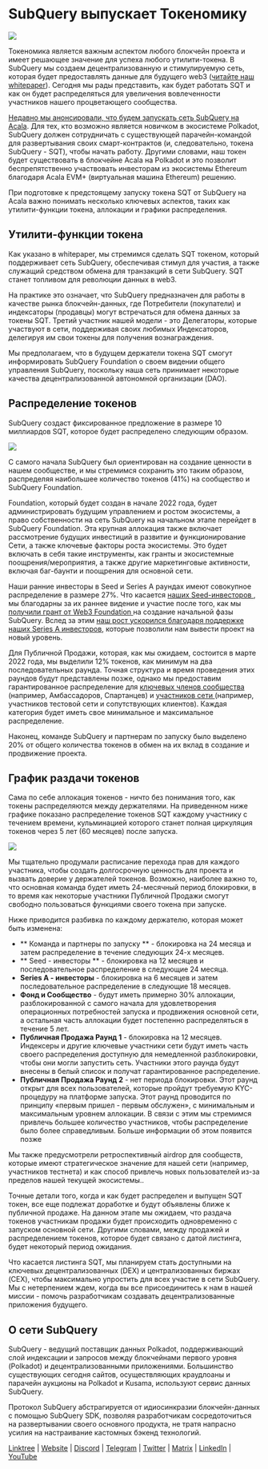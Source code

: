 # SubQuery выпускает Токеномику

![](https://miro.medium.com/max/1400/1*e42FM0TsNgOM3VacoctOzQ.png)

Токеномика является важным аспектом любого блокчейн проекта и имеет решающее значение для успеха любого утилити-токена. В SubQuery мы создаем децентрализованную и стимулируемую сеть, которая будет предоставлять данные для будущего web3 ([читайте наш whitepaper](https://static.subquery.network/whitepaper.pdf)). Сегодня мы рады представить, как будет работать SQT и как он будет распределяться для увеличения вовлеченности участников нашего процветающего сообщества.

[Недавно мы анонсировали, что будем запускать сеть SubQuery на Acala](https://subquery.medium.com/the-subquery-network-to-launch-on-acala-decentralising-polkadots-leading-data-indexing-service-8203d686128e). Для тех, кто возможно является новичком в экосистеме Polkadot, SubQuery должен сотрудничать с существующей парачейн-командой для развертывания своих смарт-контрактов (и, следовательно, токена SubQuery - SQT), чтобы начать работу. Другими словами, наш токен будет существовать в блокчейне Acala на Polkadot и это позволит беспрепятственно участвовать инвесторам из экосистемы Ethereum благодаря Acala EVM+ (виртуальная машина Ethereum) решению.

При подготовке к предстоящему запуску токена SQT от SubQuery на Acala важно понимать несколько ключевых аспектов, таких как утилити-функции токена, аллокации и графики распределения.

## Утилити-функции токена

Как указано в whitepaper, мы стремимся сделать SQT токеном, который поддерживает сеть SubQuery, обеспечивая стимул для участия, а также служащий средством обмена для транзакций в сети SubQuery. SQT станет топливом для революции данных в web3.

На практике это означает, что SubQuery предназначен для работы в качестве рынка блокчейн-данных, где Потребители (покупатели) и индексаторы (продавцы) могут встречаться для обмена данных за токены SQT. Третий участник нашей модели - это Делегаторы, которые участвуют в сети, поддерживая своих любимых Индексаторов, делегируя им свои токены для получения вознаграждения.

Мы предполагаем, что в будущем держатели токена SQT смогут информировать SubQuery Foundation о своем видении общего управления SubQuery, поскольку наша сеть принимает некоторые качества децентрализованной автономной организации (DAO).

## Распределение токенов

SubQuery создаст фиксированное предложение в размере 10 миллиардов SQT, которое будет распределено следующим образом.

![](https://miro.medium.com/max/1400/0*eG2TM3J0NZDaT14m)

С самого начала SubQuery был ориентирован на создание ценности в нашем сообществе, и мы стремимся сохранить это таким образом, распределяя наибольшее количество токенов (41%) на сообщество и SubQuery Foundation.

Foundation, который будет создан в начале 2022 года, будет администрировать будущим управлением и ростом экосистемы, а право собственности на сеть SubQuery на начальном этапе перейдет в SubQuery Foundation. Эта крупная аллокация также включает рассмотрение будущих инвестиций в развитие и функционирование Сети, а также ключевые факторы роста экосистемы. Это будет включать в себя такие инструменты, как гранты и экосистемные поощрения/мероприятия, а также другие маркетинговые активности, включая баг-баунти и поощрения для основной сети.

Наши ранние инвесторы в Seed и Series A раундах имеют совокупное распределение в размере 27%. Что касается [ наших Seed-инвесторов ](https://subquery.medium.com/subquery-raises-1-8m-seed-round-for-future-expansion-3348c1f2a931), мы благодарны за их раннее видение и участие после того, как мы [ получили грант от Web3 Foundation ](https://subquery.medium.com/subquery-delivers-its-open-source-sdk-following-a-web3-foundation-grant-20da26ae87f) на создание начальной фазы SubQuery. Вслед за этим [ наш рост ускорился благодаря поддержке наших Series A инвесторов](https://subquery.medium.com/series-a-1abed6c1c2af), которые позволили нам вывести проект на новый уровень.

Для Публичной Продажи, которая, как мы ожидаем, состоится в марте 2022 года, мы выделили 12% токенов, как минимум на два последовательных раунда. Точная структура и время проведения этих раундов будут представлены позже, однако мы предоставим гарантированное распределение для [ ключевых членов сообщества ](https://subquery.medium.com/introducing-the-subquery-ambassador-program-aa82613ab804) (например, Амбассадоров, Спартанцев) и [ участников сети ](https://subquery.medium.com/subquery-extends-invitation-to-indexing-community-348fb2f589e1) (например, участников тестовой сети и сопутствующих клиентов). Каждая категория будет иметь свое минимальное и максимальное распределение.

Наконец, команде SubQuery и партнерам по запуску было выделено 20% от общего количества токенов в обмен на их вклад в создание и продвижение проекта.

## График раздачи токенов

Сама по себе аллокация токенов - ничто без понимания того, как токены распределяются между держателями. На приведенном ниже графике показано распределение токенов SQT каждому участнику с течением времени, кульминацией которого станет полная циркуляция токенов через 5 лет (60 месяцев) после запуска.

![](https://miro.medium.com/max/1400/0*mfIBkH4SjFZgGuIq)

Мы тщательно продумали расписание перехода прав для каждого участника, чтобы создать долгосрочную ценность для проекта и вызвать доверие у держателей токенов. Возможно, наиболее важно то, что основная команда будет иметь 24-месячный период блокировки, в то время как некоторые участники Публичной Продажи смогут свободно пользоваться функциями своего токена при запуске.

Ниже приводится разбивка по каждому держателю, которая может быть изменена:

-  ** Команда и партнеры по запуску ** - блокировка на 24 месяца и затем распределение в течение следующих 24-х месяцев.
-  ** Seed - инвесторы ** - блокировка на 12 месяцев и последовательное распределение в следующие 24 месяца.
-  **Series A - инвесторы** - блокировка на 6 месяцев и затем последовательное распределение в следующие 18 месяцев.
-  **Фонд и Сообщество** - будут иметь примерно 30% аллокации, разблокированной с самого начала для удовлетворения операционных потребностей запуска и продвижения основной сети, а остальная часть аллокации будет постепенно распределяться в течение 5 лет.
-  **Публичная Продажа Раунд 1** - блокировка на 12 месяцев. Индексеры и другие ключевые участники сети будут иметь часть своего распределения доступную для немедленной разблокировки, чтобы они могли запустить сеть. Участники этого раунда будут внесены в белый список и получат гарантированное распределение.
-  **Публичная Продажа Раунд 2** - нет периода блокировки. Этот раунд открыт для всех пользователей, которые пройдут требуемую KYC-процедуру на платформе запуска. Этот раунд проводится по принципу «первым пришел - первым обслужен», с минимальным и максимальным уровнем аллокации. В связи с этим мы стремимся привлечь большее количество участников, чтобы распределение было более справедливым. Больше информации об этом появится позже

Мы также предусмотрели ретроспективный airdrop для сообществ, которые имеют стратегическое значение для нашей сети (например, участников тестнета) и как способ привлечь новых пользователей из-за пределов нашей текущей экосистемы..

Точные детали того, когда и как будет распределен и выпущен SQT токен, все еще подлежат доработке и будут объявлены ближе к публичной продаже. На данном этапе мы ожидаем, что раздача токенов участникам продажи будет происходить одновременно с запуском основной сети. Другими словами, между продажей и распределением токенов, которое будет связано с датой листинга, будет некоторый период ожидания.

Что касается листинга SQT, мы планируем стать доступными на ключевых децентрализованных (DEX) и централизованных биржах (CEX), чтобы максимально упростить для всех участие в сети SubQuery. Мы с нетерпением ждем, когда вы все присоединитесь к нам в нашей миссии - помочь разработчикам создавать децентрализованные приложения будущего.

## О сети SubQuery

SubQuery - ведущий поставщик данных Polkadot, поддерживающий слой индексации и запросов между блокчейнами первого уровня (Polkadot) и децентрализованными приложениями. Большинство существующих сегодня сайтов, осуществляющих краудлоаны и парачейн аукционы на Polkadot и Kusama, используют сервис данных SubQuery.

Протокол SubQuery абстрагируется от идиосинкразии блокчейн-данных с помощью SubQuery SDK, позволяя разработчикам сосредоточиться на развертывании своего основного продукта, не тратя напрасно усилия на настраивание кастомных бэкенд технологий.

​​​​[Linktree](https://linktr.ee/subquerynetwork) | [Website](https://subquery.network/) | [Discord](https://discord.com/invite/78zg8aBSMG) | [Telegram](https://t.me/subquerynetwork) | [Twitter](https://twitter.com/subquerynetwork) | [Matrix](https://matrix.to/#/#subquery:matrix.org) | [LinkedIn](https://www.linkedin.com/company/subquery) | [YouTube](https://www.youtube.com/channel/UCi1a6NUUjegcLHDFLr7CqLw)
